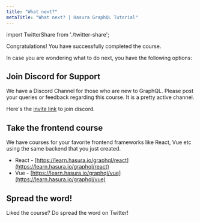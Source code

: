 ```yaml
---
title: "What next?"
metaTitle: "What next? | Hasura GraphQL Tutorial"
---
```


import TwitterShare from './twitter-share';

Congratulations! You have successfully completed the course.

In case you are wondering what to do next, you have the following options:

## Join Discord for Support
We have a Discord Channel for those who are new to GraphQL. Please post your queries or feedback regarding this course. It is a pretty active channel.

Here's the [invite link](https://discordapp.com/invite/vBPpJkS) to join discord.

## Take the frontend course
We have courses for your favorite frontend frameworks like React, Vue etc using the same backend that you just created.

- React - [https://learn.hasura.io/graphql/react](https://learn.hasura.io/graphql/react)
- Vue - [https://learn.hasura.io/graphql/vue](https://learn.hasura.io/graphql/vue)

## Spread the word!
Liked the course? 
Do spread the word on Twitter! <TwitterShare />